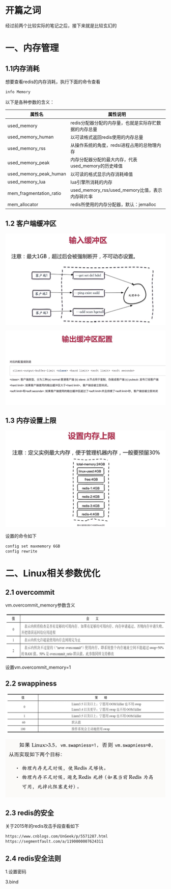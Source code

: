 # 开篇之词

经过前两个比较实际的笔记之后，接下来就是比较玄幻的

# 一、内存管理

## 1.1内存消耗

想要查看redis的内存消耗，执行下面的命令查看

```
info Memory
```

以下是各种参数的含义：

| 属性名                  | 属性说明                                              |
| ----------------------- | ----------------------------------------------------- |
| used_memory             | redis分配器分配的内存量，也就是实际存贮数据的内存总量 |
| used_memory_human       | 以可读格式返回redis使用的内存总量                     |
| used_memory_rss         | 从操作系统的角度，redsi进程占用的总物理内存           |
| used_memory_peak        | 内存分配器分配的最大内存，代表used_memory的历史峰值   |
| used_memory_peak_human  | 以可读的格式显示内存消耗峰值                          |
| used_memory_lua         | lua引擎所消耗的内存                                   |
| mem_fragmentation_ratio | used_memory_rss/used_memory比值，表示内存碎片率       |
| mem_allocator           | redis所使用的内存分配器，默认：jemalloc               |

## 1.2 客户端缓冲区

![32657A8A818DA96EE9D08BBD16D649F3](./asset/32657A8A818DA96EE9D08BBD16D649F3.jpg)

![15E31168002C96AFFA327B02F5C6B701](./asset/15E31168002C96AFFA327B02F5C6B701.jpg)

## 1.3 内存设置上限

![1717EDD875550BFB533B8AFFA79A829B](./asset/1717EDD875550BFB533B8AFFA79A829B.jpg)

设置的命令如下

```
config set maxmemory 6GB
config rewrite
```

# 二、Linux相关参数优化

## 2.1 overcommit

vm.overcommit_memory参数含义

![0B0727F5891B5C8DAEBC0E544932ECEC](./asset/0B0727F5891B5C8DAEBC0E544932ECEC.jpg)

设置vm.overcommit_memory=1

## 2.2 swappiness

![37A38E2FF7FF87E01E2FCB281EEA8EA0](./asset/37A38E2FF7FF87E01E2FCB281EEA8EA0.jpg)

![C0FE4F2C1972BCC5890E10585F2C3BC9](./asset/C0FE4F2C1972BCC5890E10585F2C3BC9.jpg)

## 2.3 redis的安全

关于2015年的redis攻击手段查看如下

```
https://www.cnblogs.com/UnGeek/p/5571287.html
https://segmentfault.com/a/1190000007624311
```

## 2.4 redis安全法则

1.设置密码

3.bind